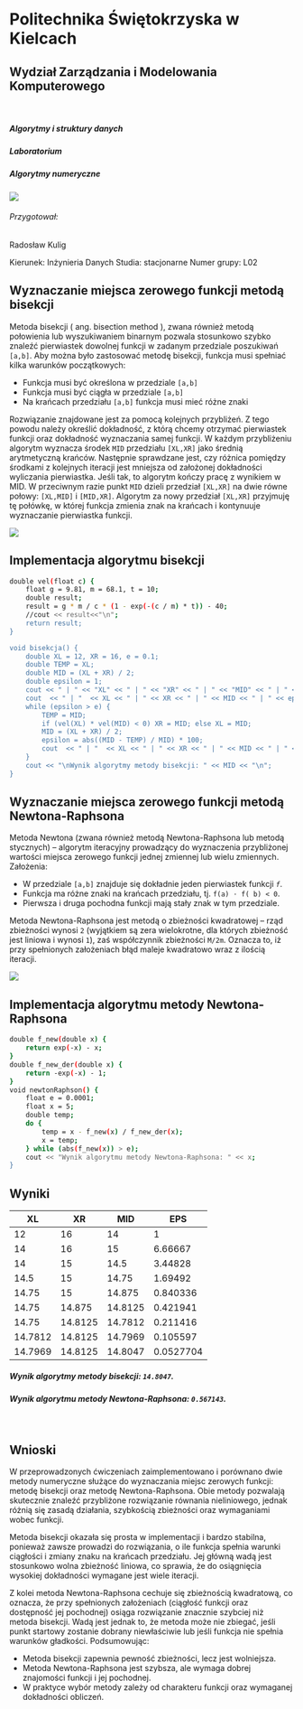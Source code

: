 # Politechnika Świętokrzyska w Kielcach
## Wydział Zarządzania i Modelowania Komputerowego
&nbsp;
##### Algorytmy i struktury danych
##### Laboratorium
##### Algorytmy numeryczne

![](https://tu.kielce.pl/wp-content/uploads/2018/03/logo_psk.jpg)


###### Przygotował:
Radosław Kulig

Kierunek: Inżynieria Danych
Studia: stacjonarne
Numer grupy: L02
## Wyznaczanie miejsca zerowego funkcji metodą bisekcji

Metoda bisekcji ( ang. bisection method ), zwana również metodą połowienia lub wyszukiwaniem binarnym pozwala stosunkowo szybko znaleźć pierwiastek dowolnej funkcji w zadanym przedziale poszukiwań `[a,b]`. Aby można było zastosować metodę bisekcji, funkcja musi spełniać kilka warunków początkowych:

- Funkcja musi być określona w przedziale `[a,b]`
- Funkcja musi być ciągła w przedziale `[a,b]`
- Na krańcach przedziału `[a,b]` funkcja musi mieć różne znaki

Rozwiązanie znajdowane jest za pomocą kolejnych przybliżeń. Z tego powodu należy określić dokładność, z którą chcemy otrzymać pierwiastek funkcji oraz dokładność wyznaczania samej funkcji.
W każdym przybliżeniu algorytm wyznacza środek `MID` przedziału `[XL,XR]` jako średnią arytmetyczną krańców. Następnie sprawdzane jest, czy różnica pomiędzy środkami z kolejnych iteracji jest mniejsza od założonej dokładności wyliczania pierwiastka. Jeśli tak, to algorytm kończy pracę z wynikiem w MID. 
W przeciwnym razie punkt `MID` dzieli przedział `[XL,XR]` na dwie równe połowy: `[XL,MID]` i `[MID,XR]`. Algorytm za nowy przedział `[XL,XR]` przyjmuję tę połówkę, w której funkcja zmienia znak na krańcach i kontynuuje wyznaczanie pierwiastka funkcji.

![](https://github.com/chrabek1/psk_aisd/blob/main/spr1/schemat_bisekcja.png?raw=true)
## Implementacja algorytmu bisekcji
```sh
double vel(float c) {
	float g = 9.81, m = 68.1, t = 10;
	double result;
	result = g * m / c * (1 - exp(-(c / m) * t)) - 40;
	//cout << result<<"\n";
	return result;
}

void bisekcja() {
	double XL = 12, XR = 16, e = 0.1;
	double TEMP = XL;
	double MID = (XL + XR) / 2;
	double epsilon = 1;
	cout << " | " << "XL" << " | " << "XR" << " | " << "MID" << " | " << "EPS" << " | " <<"\n";
	cout  << " | "  << XL << " | " << XR << " | " << MID << " | " << epsilon  << " | " << "\n";
	while (epsilon > e) {
		TEMP = MID;
		if (vel(XL) * vel(MID) < 0) XR = MID; else XL = MID;
		MID = (XL + XR) / 2;
		epsilon = abs((MID - TEMP) / MID) * 100;
		cout  << " | "  << XL << " | " << XR << " | " << MID << " | " << epsilon  << " | " << "\n";
	} 
	cout << "\nWynik algorytmy metody bisekcji: " << MID << "\n";
}
```

## Wyznaczanie miejsca zerowego funkcji metodą Newtona-Raphsona

Metoda Newtona (zwana również metodą Newtona-Raphsona lub metodą stycznych) – algorytm iteracyjny prowadzący do wyznaczenia przybliżonej wartości miejsca zerowego funkcji jednej zmiennej lub wielu zmiennych. 
Założenia:

- W przedziale `[a,b]` znajduje się dokładnie jeden pierwiastek funkcji _`f`_.
- Funkcja ma różne znaki na krańcach przedziału, tj. `f(a) ⋅ f( b) < 0`.
- Pierwsza i druga pochodna funkcji mają stały znak w tym przedziale.

Metoda Newtona-Raphsona jest metodą o zbieżności kwadratowej – rząd zbieżności wynosi `2` (wyjątkiem są zera wielokrotne, dla których zbieżność jest liniowa i wynosi `1`), zaś współczynnik zbieżności `M/2m`. Oznacza to, iż przy spełnionych założeniach błąd maleje kwadratowo wraz z ilością iteracji. 

![](https://github.com/chrabek1/psk_aisd/blob/main/spr1/Methode_Newton.svg.png?raw=true)
## Implementacja algorytmu metody Newtona-Raphsona

```sh
double f_new(double x) {
	return exp(-x) - x;
}
double f_new_der(double x) {
	return -exp(-x) - 1;
}
void newtonRaphson() {
	float e = 0.0001;
	float x = 5;
	double temp;
	do {
		temp = x - f_new(x) / f_new_der(x);
		x = temp;
	} while (abs(f_new(x)) > e);
	cout << "Wynik algorytmu metody Newtona-Raphsona: " << x;
}
```

## Wyniki 
 | XL | XR | MID | EPS | 
 | ------ | ------ | ------ | ------ |
 | 12 | 16 | 14 | 1 | 
 | 14 | 16 | 15 | 6.66667 | 
 | 14 | 15 | 14.5 | 3.44828 | 
 | 14.5 | 15 | 14.75 | 1.69492 | 
 | 14.75 | 15 | 14.875 | 0.840336 | 
 | 14.75 | 14.875 | 14.8125 | 0.421941 | 
 | 14.75 | 14.8125 | 14.7812 | 0.211416 | 
 | 14.7812 | 14.8125 | 14.7969 | 0.105597 | 
 | 14.7969 | 14.8125 | 14.8047 | 0.0527704 | 
 
##### Wynik algorytmy metody bisekcji: `14.8047`.
##### Wynik algorytmu metody Newtona-Raphsona: `0.567143`.
&nbsp;
## Wnioski

W przeprowadzonych ćwiczeniach zaimplementowano i porównano dwie metody numeryczne służące do wyznaczania miejsc zerowych funkcji: metodę bisekcji oraz metodę Newtona-Raphsona. Obie metody pozwalają skutecznie znaleźć przybliżone rozwiązanie równania nieliniowego, jednak różnią się zasadą działania, szybkością zbieżności oraz wymaganiami wobec funkcji.

Metoda bisekcji okazała się prosta w implementacji i bardzo stabilna, ponieważ zawsze prowadzi do rozwiązania, o ile funkcja spełnia warunki ciągłości i zmiany znaku na krańcach przedziału. Jej główną wadą jest stosunkowo wolna zbieżność liniowa, co sprawia, że do osiągnięcia wysokiej dokładności wymagane jest wiele iteracji.

Z kolei metoda Newtona-Raphsona cechuje się zbieżnością kwadratową, co oznacza, że przy spełnionych założeniach (ciągłość funkcji oraz dostępność jej pochodnej) osiąga rozwiązanie znacznie szybciej niż metoda bisekcji. Wadą jest jednak to, że metoda może nie zbiegać, jeśli punkt startowy zostanie dobrany niewłaściwie lub jeśli funkcja nie spełnia warunków gładkości.
Podsumowując:

- Metoda bisekcji zapewnia pewność zbieżności, lecz jest wolniejsza.
- Metoda Newtona-Raphsona jest szybsza, ale wymaga dobrej znajomości funkcji i jej pochodnej.
- W praktyce wybór metody zależy od charakteru funkcji oraz wymaganej dokładności obliczeń.